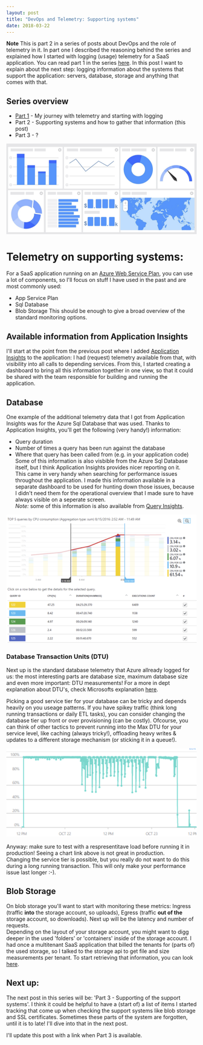 ```yaml
---
layout: post
title: "DevOps and Telemetry: Supporting systems"
date: 2018-03-22
---
```


**Note** This is part 2 in a series of posts about DevOps and the role of telemetry in it. In part one I described the reasoning behind the series and explained how I started with logging (usage) telemetry for a SaaS application. You can read part 1 in the series [here](2018-03-14-DevOps-and-Telemetry-Insights-into-your-application).
In this post I want to explain about the next step: logging information about the systems that support the application: servers, database, storage and anything that comes with that.

## Series overview
* [Part 1](2018-03-14-DevOps-and-Telemetry-Insights-into-your-application) - My journey with telemetry and starting with logging
* Part 2 - Supporting systems and how to gather that information (this post)
* Part 3 - ?

![Dashboard example](/images/20180329_03_Dashboard.png)

# Telemetry on supporting systems:

For a SaaS application running on an [Azure Web Service Plan](https://docs.microsoft.com/azure/app-service/azure-web-sites-web-hosting-plans-in-depth-overview), you can use a lot of components, so I'll focus on stuff I have used in the past and are most commonly used:
* App Service Plan
* Sql Database
* Blob Storage
This should be enough to give a broad overview of the standard monitoring options. 

## Available information from Application Insights
I'll start at the point from the previous post where I added [Application Insights](https://docs.microsoft.com/azure/application-insights/app-insights-overview) to the application: I had (request) telemetry available from that, with visibility into all calls to depending services. From this, I started creating a dashboard to bring all this information together in one view, so that it could be shared with the team responsible for building and running the application.

## Database
One example of the additional telemetry data that I got from Application Insights was for the Azure Sql Database that was used. Thanks to Application Insights, you'll get the following (very handy!) information:
* Query duration
* Number of times a query has been run against the database
* Where that query has been called from (e.g. in your application code) 
Some of this information is also visbible from the Azure Sql Database itself, but I think Application Insights provides nicer reporting on it.  
This came in very handy when searching for performance issues throughout the application. I made this information available in a separate dashboard to be used for hunting down those issues, because I didn't need them for the operational overview that I made sure to have always visible on a seperate screen.  
*Note:* some of this information is also available from [Query Insights](https://docs.microsoft.com/azure/sql-database/sql-database-query-performance).

![Query Performance Insights](/images/20180329_QueryPerformanceInsights.png)

### Database Transaction Units (DTU)
Next up is the standard database telemetry that Azure allready logged for us: the most interesting parts are database size, maximum database size and even more important: DTU measurements! For a more in dept explanation about DTU's, check Microsofts explanation [here](https://docs.microsoft.com/azure/sql-database/sql-database-what-is-a-dtu). 

Picking a good service tier for your database can be tricky and depends heavily on you useage patterns. If you have spikey traffic (think long running transactions or daily ETL tasks), you can consider changing the database tier up front or over provisioning (can be costly). Ofcourse, you can think of other tactics to prevent running into the Max DTU for your service level, like caching (always tricky!), offloading heavy writes & updates to a different storage mechanism (or sticking it in a queue!).

![DTU](/images/20180329_02_DTU.png)

Anyway: make sure to test with a respresentitave load before running it in production! Seeing a chart link above is not great in production.  
Changing the service tier is possible, but you really do not want to do this during a long running transaction. This will only make your performance issue last longer :-).

## Blob Storage
On blob storage you'll want to start with monitoring these metrics: Ingress (traffic **into** the storage account, so uploads), Egress (traffic **out of the** storage account, so downloads). Next up will be the latency and number of requests.  
Depending on the layout of your storage account, you might want to digg deeper in the used 'folders' or 'containers' inside of the storage account. I had once a multitenant SaaS application that billed the tenants for (parts of) the used storage, so I talked to the storage api to get file and size measurements per tenant. To start retrieving that information, you can look [here](https://docs.microsoft.com/rest/api/storageservices/blob-service-rest-api).   

## Next up:
The next post in this series will be: 'Part 3 - Supporting of the support systems'. I think it could be helpful to have a (start of) a list of items I started tracking that come up when checking the support systems like blob storage and SSL certificates. Sometimes these parts of the system are forgotten, until it is to late! I'll dive into that in the next post.

I'll update this post with a link when Part 3 is available. 